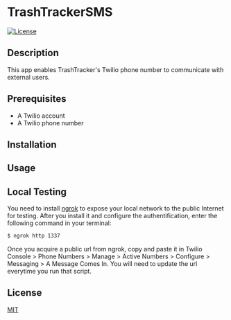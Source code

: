 # TrashTrackerSMS

[![License](https://img.shields.io/badge/License-MIT-brightgreen.svg)](https://opensource.org/licenses/MIT)

## Description

This app enables TrashTracker's Twilio phone number to communicate with external users.

## Prerequisites

- A Twilio account
- A Twilio phone number

## Installation

## Usage

## Local Testing

You need to install [ngrok](https://ngrok.com/download) to expose your local network to the public Internet for testing. After you install it and configure the authentification, enter the following command in your terminal:

```bash
$ ngrok http 1337
```

Once you acquire a public url from ngrok, copy and paste it in Twilio Console > Phone Numbers > Manage > Active Numbers > Configure > Messaging > A Message Comes In. You will need to update the url everytime you run that script.

## License

[MIT](https://opensource.org/licenses/MIT)
